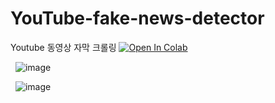 # YouTube-fake-news-detector

Youtube 동영상 자막 크롤링
<a target="_blank" href="https://colab.research.google.com/github/jumincho/YouTube-fake-news-detector/blob/main/YouTube_video_subtitle_extractor.ipynb">
  <img src="https://colab.research.google.com/assets/colab-badge.svg" alt="Open In Colab"/>
</a>

&nbsp;
![image](https://github.com/jumincho/YouTube-fake-news-detector/assets/77545063/5a768320-1e11-49fb-ac50-d6a0d2b36fba)

&nbsp;
![image](https://github.com/jumincho/YouTube-fake-news-detector/assets/77545063/346ec64d-380b-4982-bdd8-d3bd0135127f)
